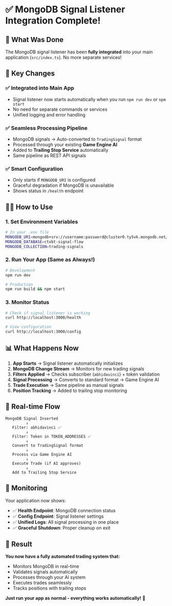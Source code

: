# ✅ MongoDB Signal Listener Integration Complete!

## 🎯 What Was Done

The MongoDB signal listener has been **fully integrated** into your main application (`src/index.ts`). No more separate services!

## 🚀 Key Changes

### ✅ **Integrated into Main App**
- Signal listener now starts automatically when you run `npm run dev` or `npm start`
- No need for separate commands or services
- Unified logging and error handling

### ✅ **Seamless Processing Pipeline**
- MongoDB signals → Auto-converted to `TradingSignal` format
- Processed through your existing **Game Engine AI**
- Added to **Trailing Stop Service** automatically
- Same pipeline as REST API signals

### ✅ **Smart Configuration**
- Only starts if `MONGODB_URI` is configured
- Graceful degradation if MongoDB is unavailable
- Shows status in `/health` endpoint

## 🏃‍♂️ How to Use

### 1. **Set Environment Variables**
```bash
# In your .env file
MONGODB_URI=mongodb+srv://username:password@cluster0.ty5vk.mongodb.net/
MONGODB_DATABASE=ctxbt-signal-flow
MONGODB_COLLECTION=trading-signals
```

### 2. **Run Your App (Same as Always!)**
```bash
# Development
npm run dev

# Production
npm run build && npm start
```

### 3. **Monitor Status**
```bash
# Check if signal listener is working
curl http://localhost:3000/health

# View configuration
curl http://localhost:3000/config
```

## 📊 What Happens Now

1. **App Starts** → Signal listener automatically initializes
2. **MongoDB Change Stream** → Monitors for new trading signals  
3. **Filters Applied** → Checks subscriber (`abhidavinci`) + token validation
4. **Signal Processing** → Converts to standard format → Game Engine AI
5. **Trade Execution** → Same pipeline as manual signals
6. **Position Tracking** → Added to trailing stop monitoring

## 🎯 Real-time Flow

```
MongoDB Signal Inserted
         ↓
   Filter: abhidavinci ✅
         ↓  
   Filter: Token in TOKEN_ADDRESSES ✅
         ↓
   Convert to TradingSignal format
         ↓
   Process via Game Engine AI
         ↓
   Execute Trade (if AI approves)
         ↓
   Add to Trailing Stop Service
```

## 🔧 Monitoring

Your application now shows:
- ✅ **Health Endpoint**: MongoDB connection status
- ✅ **Config Endpoint**: Signal listener settings  
- ✅ **Unified Logs**: All signal processing in one place
- ✅ **Graceful Shutdown**: Proper cleanup on exit

## 🎉 Result

**You now have a fully automated trading system that:**
- Monitors MongoDB in real-time
- Validates signals automatically  
- Processes through your AI system
- Executes trades seamlessly
- Tracks positions with trailing stops

**Just run your app as normal - everything works automatically!** 🚀 